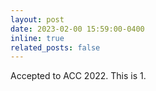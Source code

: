 ```yaml
---
layout: post
date: 2023-02-00 15:59:00-0400
inline: true
related_posts: false
---
```


Accepted to ACC 2022. This is 1.
